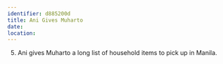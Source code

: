 ```yaml
---
identifier: d885200d
title: Ani Gives Muharto
date:  
location: 
---
```


5.  Ani gives Muharto a long list of household items to pick up in
    Manila.

